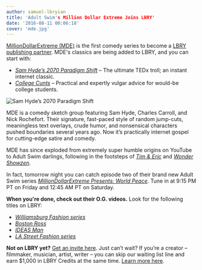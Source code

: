```yaml
---
author: samuel-lbryian
title: 'Adult Swim's Million Dollar Extreme Joins LBRY'
date: '2016-08-11 00:06:18'
cover: 'mde.jpg'
---
```

[MillionDollarExtreme (MDE)](https://en.wikipedia.org/wiki/Million_Dollar_Extreme) is the first comedy series to become a [LBRY publishing partner](https://lbry.io/publish). MDE's classics are being added to LBRY, and you can start with:

- *[Sam Hyde’s 2070 Paradigm Shift](lbry://samhyde2070)* – The ultimate TEDx troll; an instant internet classic.
- *[College Cunts](lbry://collegecunts)* – Practical and expertly vulgar advice for would-be college students. 

![Sam Hyde’s 2070 Paradigm Shift](/img/news/mde-sam-hyde.png)

MDE is a comedy sketch group featuring Sam Hyde, Charles Carroll, and Nick Rochefort. Their signature, fast-paced style of random jump-cuts, meaningless text overlays, crude humor, and nonsensical characters pushed boundaries several years ago. Now it’s practically internet gospel for cutting-edge satire and comedy.

MDE has since exploded from extremely super humble origins on YouTube to Adult Swim darlings, following in the footsteps of *[Tim & Eric](https://en.wikipedia.org/wiki/Tim_%26_Eric)* and *[Wonder Showzen](https://en.wikipedia.org/wiki/Wonder_Showzen)*.

In fact, tomorrow night you can catch episode two of their brand new Adult Swim series *[MillionDollarExtreme Presents: World Peace](http://www.adultswim.com/videos/schedule)*. Tune in at 9:15 PM PT on Friday and 12:45 AM PT on Saturday.

**When you're done, check out their O.G. videos.** Look for the following titles on LBRY:

- *[Williamsburg Fashion series](lbry://WilliamsburgFashion1)*
- *[Boston Ross](lbry://BostonRoss)*
- *[IDEAS Man](lbry://IDEASman)*
- *[LA Street Fashion series](lbry://LAstreetFashion1)*

**Not on LBRY yet?** [Get an invite here](https://lbry.io/get). Just can’t wait? If you’re a creator – filmmaker, musician, artist, writer – you can skip our waiting list line and earn $1,000 in LBRY Credits at the same time. [Learn more here](https://lbry.io/publish). 


